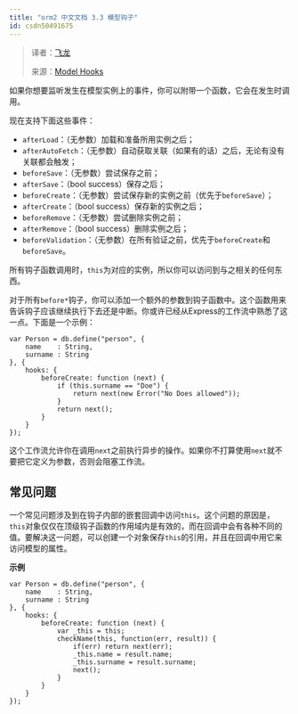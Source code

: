 ```yaml
---
title: "orm2 中文文档 3.3 模型钩子"
id: csdn50491675
---
```


> 译者：[飞龙](https://github.com/wizardforcel)
> 
> 来源：[Model Hooks](https://github.com/dresende/node-orm2/wiki/Model-Hooks)

如果你想要监听发生在模型实例上的事件，你可以附带一个函数，它会在发生时调用。

现在支持下面这些事件：

*   `afterLoad`：（无参数）加载和准备所用实例之后；
*   `afterAutoFetch`：（无参数）自动获取关联（如果有的话）之后，无论有没有关联都会触发；
*   `beforeSave`：（无参数）尝试保存之前；
*   `afterSave`：（bool success）保存之后；
*   `beforeCreate`：（无参数）尝试保存新的实例之前（优先于`beforeSave`）；
*   `afterCreate`：（bool success）保存新的实例之后；
*   `beforeRemove`：（无参数）尝试删除实例之前；
*   `afterRemove`：（bool success）删除实例之后；
*   `beforeValidation`：（无参数）在所有验证之前，优先于`beforeCreate`和`beforeSave`。

所有钩子函数调用时，`this`为对应的实例，所以你可以访问到与之相关的任何东西。

对于所有`before*`钩子，你可以添加一个额外的参数到钩子函数中。这个函数用来告诉钩子应该继续执行下去还是中断。你或许已经从Express的工作流中熟悉了这一点。下面是一个示例：

```
var Person = db.define("person", {
    name    : String,
    surname : String
}, {
    hooks: {
        beforeCreate: function (next) {
            if (this.surname == "Doe") {
                return next(new Error("No Does allowed"));
            }
            return next();
        }
    }
});
```

这个工作流允许你在调用`next`之前执行异步的操作。如果你不打算使用`next`就不要把它定义为参数，否则会阻塞工作流。

## 常见问题

一个常见问题涉及到在钩子内部的嵌套回调中访问`this`。这个问题的原因是，`this`对象仅仅在顶级钩子函数的作用域内是有效的，而在回调中会有各种不同的值。要解决这一问题，可以创建一个对象保存`this`的引用，并且在回调中用它来访问模型的属性。

**示例**

```
var Person = db.define("person", {
    name    : String,
    surname : String
}, {
    hooks: {
        beforeCreate: function (next) {
            var _this = this;
            checkName(this, function(err, result)) {
                if(err) return next(err);
                _this.name = result.name;
                _this.surname = result.surname;
                next();
            }
        }
    }
});
```